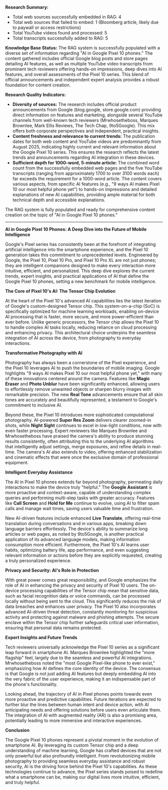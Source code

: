 **Research Summary:**
- Total web sources successfully embedded in RAG: 4
- Total web sources that failed to embed: 1 (Bloomberg article, likely due to paywall or access restrictions)
- Total YouTube videos found and processed: 5
- Total transcripts successfully added to RAG: 5

**Knowledge Base Status:**
The RAG system is successfully populated with a diverse set of information regarding "AI in Google Pixel 10 phones." The content gathered includes official Google blog posts and store pages detailing AI features, as well as multiple YouTube video transcripts from prominent tech reviewers offering hands-on impressions, deep dives into AI features, and overall assessments of the Pixel 10 series. This blend of official announcements and independent expert analysis provides a robust foundation for content creation.

**Research Quality Indicators:**
- **Diversity of sources:** The research includes official product announcements from Google (blog.google, store.google.com) providing direct information on features and marketing, alongside several YouTube channels from well-known tech reviewers (Mrwhosetheboss, Marques Brownlee, Mark Ellis Reviews, The Tech Chap, 9to5Google). This mix offers both corporate perspectives and independent, practical insights.
- **Content freshness and relevance to current trends:** The publication dates for both web content and YouTube videos are predominantly from August 2025, indicating highly current and relevant information about the Google Pixel 10 series. This ensures the research reflects the latest trends and announcements regarding AI integration in these devices.
- **Sufficient depth for 1000-word, 5-minute article:** The combined word count from the successfully embedded web pages and the five YouTube transcripts (ranging from approximately 1700 to over 3100 words each) far exceeds the requirement for a 1000-word article. The content covers various aspects, from specific AI features (e.g., "9 ways AI makes Pixel 10 our most helpful phone yet") to hands-on impressions and detailed explanations of new AI capabilities, providing ample material for both technical depth and accessible explanations.

The RAG system is fully populated and ready for comprehensive content creation on the topic of "AI in Google Pixel 10 phones."

---

**AI in Google Pixel 10 Phones: A Deep Dive into the Future of Mobile Intelligence**

Google's Pixel series has consistently been at the forefront of integrating artificial intelligence into the smartphone experience, and the Pixel 10 generation takes this commitment to unprecedented levels. Engineered by Google, the Pixel 10, Pixel 10 Pro, and Pixel 10 Pro XL are not just phones; they are intelligent companions designed to make every interaction more intuitive, efficient, and personalized. This deep dive explores the current trends, expert insights, and practical applications of AI that define the Google Pixel 10 phones, setting a new benchmark for mobile intelligence.

**The Core of Pixel 10's AI: The Tensor Chip Evolution**

At the heart of the Pixel 10's advanced AI capabilities lies the latest iteration of Google's custom-designed Tensor chip. This system-on-a-chip (SoC) is specifically optimized for machine learning workloads, enabling on-device AI processing that is faster, more secure, and more power-efficient than ever before. Unlike generic processors, the Tensor chip allows the Pixel 10 to handle complex AI tasks locally, reducing reliance on cloud processing and enhancing privacy. This architectural choice underpins the seamless integration of AI across the device, from photography to everyday interactions.

**Transformative Photography with AI**

Photography has always been a cornerstone of the Pixel experience, and the Pixel 10 leverages AI to push the boundaries of mobile imaging. Google highlights "9 ways AI makes Pixel 10 our most helpful phone yet," with many of these innovations centered around the camera. Features like **Magic Eraser** and **Photo Unblur** have been significantly enhanced, allowing users to effortlessly remove unwanted objects or sharpen blurry images with remarkable precision. The new **Real Tone** advancements ensure that all skin tones are accurately and beautifully represented, a testament to Google's commitment to inclusive AI.

Beyond these, the Pixel 10 introduces more sophisticated computational photography. AI-powered **Super Res Zoom** delivers clearer zoomed-in shots, while **Night Sight** continues to excel in low-light conditions, now with even faster processing. Expert reviewers like Marques Brownlee and Mrwhosetheboss have praised the camera's ability to produce stunning results consistently, often attributing this to the underlying AI algorithms that intelligently adjust settings, merge exposures, and refine details in real-time. The camera's AI also extends to video, offering enhanced stabilization and cinematic effects that were once the exclusive domain of professional equipment.

**Intelligent Everyday Assistance**

The AI in Pixel 10 phones extends far beyond photography, permeating daily interactions to make the device truly "helpful." The **Google Assistant** is more proactive and context-aware, capable of understanding complex queries and performing multi-step tasks with greater accuracy. Features like **Call Screen** and **Hold for Me** continue to evolve, using AI to filter spam calls and manage wait times, saving users valuable time and frustration.

New AI-driven features include enhanced **Live Translate**, offering real-time translation during conversations and in various apps, breaking down language barriers effortlessly. The device's ability to summarize long articles or web pages, as noted by 9to5Google, is another practical application of its advanced language models, making information consumption more efficient. Furthermore, the Pixel 10's AI learns user habits, optimizing battery life, app performance, and even suggesting relevant information or actions before they are explicitly requested, creating a truly personalized experience.

**Privacy and Security: AI's Role in Protection**

With great power comes great responsibility, and Google emphasizes the role of AI in enhancing the privacy and security of Pixel 10 users. The on-device processing capabilities of the Tensor chip mean that sensitive data, such as facial recognition data or voice commands, can be processed locally without being sent to the cloud. This significantly reduces the risk of data breaches and enhances user privacy. The Pixel 10 also incorporates advanced AI-driven threat detection, constantly monitoring for suspicious activity and protecting against malware and phishing attempts. The secure enclave within the Tensor chip further safeguards critical user information, ensuring that personal data remains protected.

**Expert Insights and Future Trends**

Tech reviewers universally acknowledge the Pixel 10 series as a significant leap forward in smartphone AI. Marques Brownlee highlighted the "more flagship" feel, largely due to the seamless and powerful AI integrations. Mrwhosetheboss noted the "most Google Pixel-like phone to ever exist," emphasizing how AI defines the core identity of the device. The consensus is that Google is not just adding AI features but deeply embedding AI into the very fabric of the user experience, making it an indispensable part of the phone's functionality.

Looking ahead, the trajectory of AI in Pixel phones points towards even more proactive and predictive capabilities. Future iterations are expected to further blur the lines between human intent and device action, with AI anticipating needs and offering solutions before users even articulate them. The integration of AI with augmented reality (AR) is also a promising area, potentially leading to more immersive and interactive experiences.

**Conclusion**

The Google Pixel 10 phones represent a pivotal moment in the evolution of smartphone AI. By leveraging its custom Tensor chip and a deep understanding of machine learning, Google has crafted devices that are not only powerful but also profoundly intelligent. From revolutionizing mobile photography to providing seamless everyday assistance and robust security, AI is the driving force behind the Pixel 10's capabilities. As these technologies continue to advance, the Pixel series stands poised to redefine what a smartphone can be, making our digital lives more intuitive, efficient, and truly helpful.